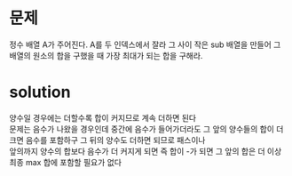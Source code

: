 # 문제

정수 배열 A가 주어진다. A를 두 인덱스에서 잘라 그 사이 작은 sub 배열을 만들어 그 배열의 원소의 합을 구했을 때 가장 최대가 되는 합을 구해라.

# solution

양수일 경우에는 더할수록 합이 커지므로 계속 더하면 된다  
문제는 음수가 나왔을 경우인데 중간에 음수가 들어가더라도 그 앞의 양수들의 합이 더 크면 음수를 포함하구 그 뒤의 양수도 더하면 되므로 패스이나  
앞의까지 양수의 합보다 음수가 더 커지게 되면 즉 합이 -가 되면 그 앞의 합은 더 이상 최종 max 합에 포함할 필요가 없다  
